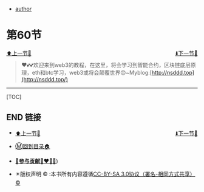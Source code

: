 + [author](http://nsddd.top)

# 第60节

<div><a href = '59.md' style='float:left'>⬆️上一节🔗</a><a href = '61.md' style='float: right'>⬇️下一节🔗</a></div>
<br>

> ❤️💕💕欢迎来到web3的教程，在这里，将会学习到智能合约，区块链底层原理，eth和btc学习，web3或将会颠覆世界😍~Myblog:[http://nsddd.top](http://nsddd.top/)

---
[TOC]





## END 链接
<ul><li><div><a href = '59.md' style='float:left'>⬆️上一节🔗</a><a href = '61.md' style='float: right'>⬇️下一节🔗</a></div></li></ul>

+ [Ⓜ️回到目录🏠](../README.md)

+ [**🫵参与贡献💞❤️‍🔥💖**](https://nsddd.top/archives/contributors))

+ ✴️版权声明 &copy; :本书所有内容遵循[CC-BY-SA 3.0协议（署名-相同方式共享）&copy;](http://zh.wikipedia.org/wiki/Wikipedia:CC-by-sa-3.0协议文本) 

